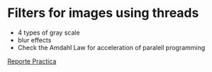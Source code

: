# Filters for images using threads 

* 4 types of gray scale 
* blur effects 
* Check the Amdahl Law for acceleration of paralell programming 

[Reporte Practica](./Practica2_Concurrente.pdf)
